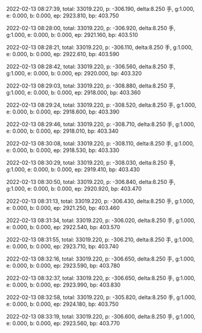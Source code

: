 2022-02-13 08:27:39, total: 33019.220, p: -306.190, delta:8.250 手, g:1.000, e: 0.000, b: 0.000, ep: 2923.810, bp: 403.750

2022-02-13 08:28:00, total: 33019.220, p: -306.920, delta:8.250 手, g:1.000, e: 0.000, b: 0.000, ep: 2921.160, bp: 403.510

2022-02-13 08:28:21, total: 33019.220, p: -306.110, delta:8.250 手, g:1.000, e: 0.000, b: 0.000, ep: 2922.610, bp: 403.590

2022-02-13 08:28:42, total: 33019.220, p: -306.560, delta:8.250 手, g:1.000, e: 0.000, b: 0.000, ep: 2920.000, bp: 403.320

2022-02-13 08:29:03, total: 33019.220, p: -308.880, delta:8.250 手, g:1.000, e: 0.000, b: 0.000, ep: 2918.000, bp: 403.360

2022-02-13 08:29:24, total: 33019.220, p: -308.520, delta:8.250 手, g:1.000, e: 0.000, b: 0.000, ep: 2918.600, bp: 403.390

2022-02-13 08:29:46, total: 33019.220, p: -308.710, delta:8.250 手, g:1.000, e: 0.000, b: 0.000, ep: 2918.010, bp: 403.340

2022-02-13 08:30:08, total: 33019.220, p: -308.110, delta:8.250 手, g:1.000, e: 0.000, b: 0.000, ep: 2918.530, bp: 403.330

2022-02-13 08:30:29, total: 33019.220, p: -308.030, delta:8.250 手, g:1.000, e: 0.000, b: 0.000, ep: 2919.410, bp: 403.430

2022-02-13 08:30:50, total: 33019.220, p: -306.840, delta:8.250 手, g:1.000, e: 0.000, b: 0.000, ep: 2920.920, bp: 403.470

2022-02-13 08:31:13, total: 33019.220, p: -306.430, delta:8.250 手, g:1.000, e: 0.000, b: 0.000, ep: 2921.250, bp: 403.460

2022-02-13 08:31:34, total: 33019.220, p: -306.020, delta:8.250 手, g:1.000, e: 0.000, b: 0.000, ep: 2922.540, bp: 403.570

2022-02-13 08:31:55, total: 33019.220, p: -306.210, delta:8.250 手, g:1.000, e: 0.000, b: 0.000, ep: 2923.710, bp: 403.740

2022-02-13 08:32:16, total: 33019.220, p: -306.650, delta:8.250 手, g:1.000, e: 0.000, b: 0.000, ep: 2923.590, bp: 403.780

2022-02-13 08:32:37, total: 33019.220, p: -306.650, delta:8.250 手, g:1.000, e: 0.000, b: 0.000, ep: 2923.990, bp: 403.830

2022-02-13 08:32:58, total: 33019.220, p: -305.820, delta:8.250 手, g:1.000, e: 0.000, b: 0.000, ep: 2924.180, bp: 403.750

2022-02-13 08:33:19, total: 33019.220, p: -306.600, delta:8.250 手, g:1.000, e: 0.000, b: 0.000, ep: 2923.560, bp: 403.770